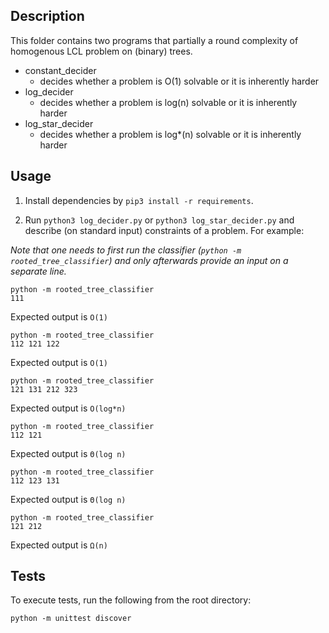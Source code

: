 
## Description

This folder contains two programs that partially a round complexity of homogenous LCL problem on (binary) trees.  

- constant_decider
    - decides whether a problem is O(1) solvable or it is inherently harder
- log_decider
    - decides whether a problem is log(n) solvable or it is inherently harder
- log_star_decider
    - decides whether a problem is log*(n) solvable or it is inherently harder

## Usage

1. Install dependencies by `pip3 install -r requirements`.

2. Run `python3 log_decider.py` or `python3 log_star_decider.py` and describe (on standard input) constraints of a problem.
For example:

_Note that one needs to first run the classifier (`python -m rooted_tree_classifier`) and only afterwards provide an input
on a separate line._

```
python -m rooted_tree_classifier
111
```
Expected output is `O(1)`

```
python -m rooted_tree_classifier
112 121 122
```
Expected output is `O(1)`

```
python -m rooted_tree_classifier
121 131 212 323
```
Expected output is `O(log*n)`

```
python -m rooted_tree_classifier
112 121
```
Expected output is `Θ(log n)`

```
python -m rooted_tree_classifier
112 123 131
```
Expected output is `Θ(log n)`

```
python -m rooted_tree_classifier
121 212
```
Expected output is `Ω(n)`
## Tests

To execute tests, run the following from the root directory:

```
python -m unittest discover
```
